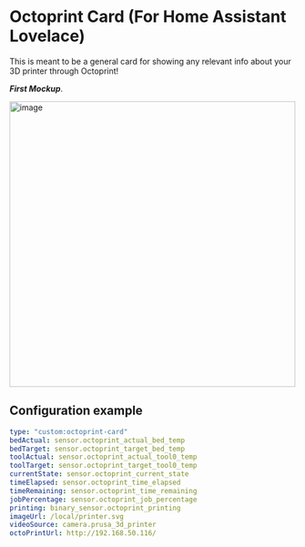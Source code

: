 # Octoprint Card (For Home Assistant Lovelace)

This is meant to be a general card for showing any relevant info about your 3D printer through Octoprint!

**_First Mockup_**.

<img width="502" alt="image" src="https://user-images.githubusercontent.com/8472619/114065273-c4daef00-989a-11eb-81af-d9531207d16d.png">

## Configuration example

```yaml
type: "custom:octoprint-card"
bedActual: sensor.octoprint_actual_bed_temp
bedTarget: sensor.octoprint_target_bed_temp
toolActual: sensor.octoprint_actual_tool0_temp
toolTarget: sensor.octoprint_target_tool0_temp
currentState: sensor.octoprint_current_state
timeElapsed: sensor.octoprint_time_elapsed
timeRemaining: sensor.octoprint_time_remaining
jobPercentage: sensor.octoprint_job_percentage
printing: binary_sensor.octoprint_printing
imageUrl: /local/printer.svg
videoSource: camera.prusa_3d_printer
octoPrintUrl: http://192.168.50.116/
```

